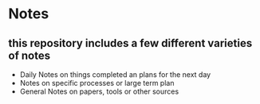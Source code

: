 # Notes
## this repository includes a few different varieties of notes
+ Daily Notes on things completed an plans for the next day
+ Notes on specific processes or large term plan 
+ General Notes on papers, tools or other sources
